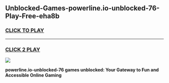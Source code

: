 
## Unblocked-Games-powerline.io-unblocked-76-Play-Free-eha8b
<h3>
<a href="https://premium76.site?title=powerline.io-unblocked-76&ref=12A">CLICK TO PLAY</a></h3>
<hr>

<h3>
<a href="https://premium76.site?title=powerline.io-unblocked-76&ref=12A">CLICK 2 PLAY</a>
  
</h3>

<a href="https://premium76.site?title=powerline.io-unblocked-76&ref=12A"><img src="https://clearcache.store/games.png"></a>


**powerline.io-unblocked-76 games unblocked: Your Gateway to Fun and Accessible Online Gaming**
